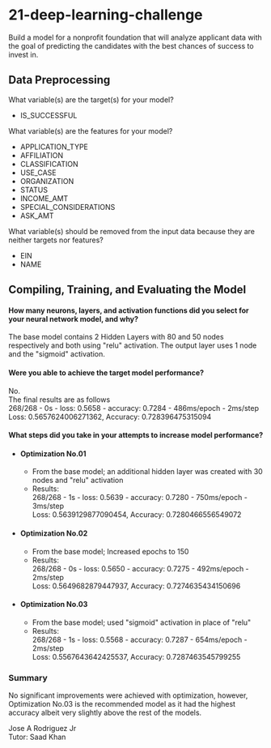# 21-deep-learning-challenge
Build a model for a nonprofit foundation that will analyze applicant data with the goal of predicting the candidates with the best chances of success to invest in.

## Data Preprocessing

What variable(s) are the target(s) for your model?
- IS_SUCCESSFUL

What variable(s) are the features for your model?
- APPLICATION_TYPE
- AFFILIATION
- CLASSIFICATION
- USE_CASE
- ORGANIZATION
- STATUS
- INCOME_AMT
- SPECIAL_CONSIDERATIONS
- ASK_AMT

What variable(s) should be removed from the input data because they are neither targets nor features?
- EIN
- NAME

## Compiling, Training, and Evaluating the Model

#### How many neurons, layers, and activation functions did you select for your neural network model, and why?
The base model contains 2 Hidden Layers with 80 and 50 nodes respectively and both using "relu" activation. The output layer uses 1 node and the "sigmoid" activation.

#### Were you able to achieve the target model performance?
No.<br>
The final results are as follows<br>
268/268 - 0s - loss: 0.5658 - accuracy: 0.7284 - 486ms/epoch - 2ms/step<br>
Loss: 0.5657624006271362, Accuracy: 0.728396475315094

#### What steps did you take in your attempts to increase model performance?

 - #### Optimization No.01
    - From the base model; an additional hidden layer was created with 30 nodes and "relu" activation
    - Results:<br>268/268 - 1s - loss: 0.5639 - accuracy: 0.7280 - 750ms/epoch - 3ms/step<br>
    Loss: 0.5639129877090454, Accuracy: 0.7280466556549072

- #### Optimization No.02
    - From the base model; Increased epochs to 150
    - Results: <br>
    268/268 - 0s - loss: 0.5650 - accuracy: 0.7275 - 492ms/epoch - 2ms/step<br>
    Loss: 0.5649682879447937, Accuracy: 0.7274635434150696

- #### Optimization No.03
    - From the base model; used "sigmoid" activation in place of "relu"
    - Results: <br>
    268/268 - 1s - loss: 0.5568 - accuracy: 0.7287 - 654ms/epoch - 2ms/step<br>
    Loss: 0.5567643642425537, Accuracy: 0.7287463545799255



### Summary
No significant improvements were achieved with optimization, however, Optimization No.03 is the recommended model as it had the highest accuracy albeit very slightly above the rest of the models.


Jose A Rodriguez Jr<br>
Tutor: Saad Khan